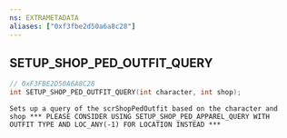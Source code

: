 ```yaml
---
ns: EXTRAMETADATA
aliases: ["0xf3fbe2d50a6a8c28"]
---
```

## SETUP_SHOP_PED_OUTFIT_QUERY

```c
// 0xF3FBE2D50A6A8C28
int SETUP_SHOP_PED_OUTFIT_QUERY(int character, int shop);
```

```
Sets up a query of the scrShopPedOutfit based on the character and shop *** PLEASE CONSIDER USING SETUP_SHOP_PED_APPAREL_QUERY WITH OUTFIT TYPE AND LOC_ANY(-1) FOR LOCATION INSTEAD ***
```
